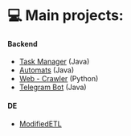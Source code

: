 # 💻 Main projects:
#### Backend
 - [Task Manager](https://github.com/admitriy1931/TaskManager) (Java)
 - [Automats](https://github.com/1Shadowscale1/Automats) (Java)
 - [Web - Crawler](https://github.com/SlivnyiArtem/WebCraulerPy) (Python)
 - [Telegram Bot](https://github.com/admitriy1931/Weather_Bot_Java) (Java)
   
#### DE
 - [ModifiedETL](https://github.com/admitriy1931/ModifiedETL)


<!--
**admitriy1931/admitriy1931** is a ✨ _special_ ✨ repository because its `README.md` (this file) appears on your GitHub profile.

Here are some ideas to get you started:

- 🔭 I’m currently working on ...
- 🌱 I’m currently learning ...
- 👯 I’m looking to collaborate on ...
- 🤔 I’m looking for help with ...
- 💬 Ask me about ...
- 📫 How to reach me: ...
- 😄 Pronouns: ...
- ⚡ Fun fact: ...
-->
